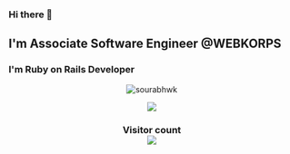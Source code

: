 ### Hi there 👋

<!--
**sourabhWK/sourabhwk** is a ✨ _special_ ✨ repository because its `README.md` (this file) appears on your GitHub profile.

Here are some ideas to get you started:

- 🔭 I’m currently working on ...
- 🌱 I’m currently learning ...
- 👯 I’m looking to collaborate on ...
- 🤔 I’m looking for help with ...
- 💬 Ask me about ...
- 📫 How to reach me: ...
- 😄 Pronouns: ...
- ⚡ Fun fact: ...
-->
## I'm Associate Software Engineer @WEBKORPS
### I'm Ruby on Rails Developer


<p align="center">
  <img src="https://github-readme-streak-stats.herokuapp.com/?user=sourabhwk&theme=merko" alt="sourabhwk" /></p>
  
<!-- <p align="center">
<img src="https://github-readme-stats.vercel.app/api?username=sourabhwk&show_icons=true&theme=merko">
 -->
<p align="center">
<img align="center" src="https://github-readme-stats-mauve-mu-95.vercel.app/api/top-langs/?username=sourabhwk&theme=merko&work=work">
 
 <h3 align="center"> 
  Visitor count <br>
  <img src="https://profile-counter.glitch.me/sourabhwk/count.svg" />
</h3>
